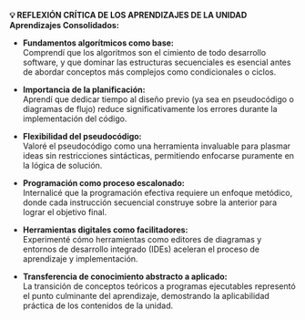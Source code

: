 **💡 REFLEXIÓN CRÍTICA DE LOS APRENDIZAJES DE LA UNIDAD**
**Aprendizajes Consolidados:**


- **Fundamentos algorítmicos como base:**  
  Comprendí que los algoritmos son el cimiento de todo desarrollo software, y que dominar las estructuras secuenciales es esencial antes de abordar conceptos más complejos como condicionales o ciclos.

- **Importancia de la planificación:**  
  Aprendí que dedicar tiempo al diseño previo (ya sea en pseudocódigo o diagramas de flujo) reduce significativamente los errores durante la implementación del código.

- **Flexibilidad del pseudocódigo:**  
  Valoré el pseudocódigo como una herramienta invaluable para plasmar ideas sin restricciones sintácticas, permitiendo enfocarse puramente en la lógica de solución.

- **Programación como proceso escalonado:**  
  Internalicé que la programación efectiva requiere un enfoque metódico, donde cada instrucción secuencial construye sobre la anterior para lograr el objetivo final.

- **Herramientas digitales como facilitadores:**  
  Experimenté cómo herramientas como editores de diagramas y entornos de desarrollo integrado (IDEs) aceleran el proceso de aprendizaje y implementación.

- **Transferencia de conocimiento abstracto a aplicado:**  
  La transición de conceptos teóricos a programas ejecutables representó el punto culminante del aprendizaje, demostrando la aplicabilidad práctica de los contenidos de la unidad.
